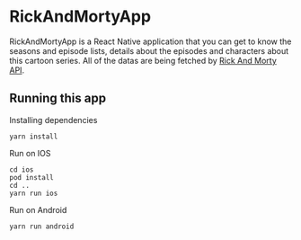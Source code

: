# RickAndMortyApp

RickAndMortyApp is a React Native application that you can get to know the seasons and episode lists, details about the episodes and characters about this cartoon series. All of the datas are being fetched by [Rick And Morty API](https://rickandmortyapi.com).

## Running this app

Installing dependencies

    yarn install

Run on IOS

    cd ios
    pod install
    cd ..
    yarn run ios

Run on Android

    yarn run android
